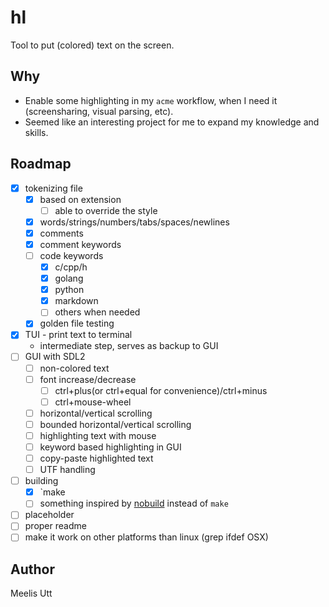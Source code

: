 # hl


Tool to put (colored) text on the screen.

## Why

* Enable some highlighting in my `acme` workflow, when I need it (screensharing, visual parsing, etc).
* Seemed like an interesting project for me to expand my knowledge and skills.

## Roadmap

- [x] tokenizing file
	- [x] based on extension
		- [ ] able to override the style
	- [x] words/strings/numbers/tabs/spaces/newlines
	- [x] comments
	- [x] comment keywords
	- [ ] code keywords
		- [x] c/cpp/h
		- [x] golang
		- [x] python
		- [x] markdown
		- [ ] others when needed
	- [x] golden file testing
- [x] TUI - print text to terminal
	- intermediate step, serves as backup to GUI
- [ ] GUI with SDL2
	- [ ] non-colored text
	- [ ] font increase/decrease
		- [ ] ctrl+plus(or ctrl+equal for convenience)/ctrl+minus
		- [ ] ctrl+mouse-wheel
	- [ ] horizontal/vertical scrolling
	- [ ] bounded horizontal/vertical scrolling
	- [ ] highlighting text with mouse
	- [ ] keyword based highlighting in GUI
	- [ ] copy-paste highlighted text
	- [ ] UTF handling
- [ ] building
	- [x] `make
	- [ ] something inspired by [nobuild](https://github.com/tsoding/nob.h) instead of `make`
- [ ] placeholder
- [ ] proper readme
- [ ] make it work on other platforms than linux (grep ifdef OSX)

## Author

Meelis Utt